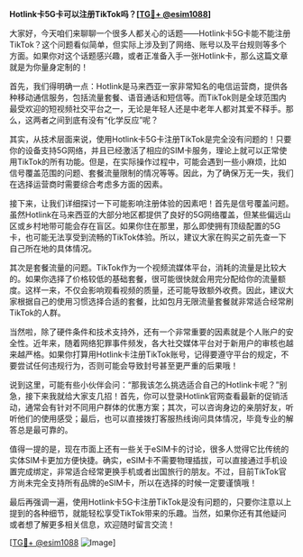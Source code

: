 **Hotlink卡5G卡可以注册TikTok吗？[[TG💪+ @esim1088](https://t.me/s/esim1088)]**

大家好，今天咱们来聊聊一个很多人都关心的话题——Hotlink卡5G卡能不能注册TikTok？这个问题看似简单，但实际上涉及到了网络、账号以及平台规则等多个方面。如果你对这个话题感兴趣，或者正准备入手一张Hotlink卡，那么这篇文章就是为你量身定制的！

首先，我们得明确一点：Hotlink是马来西亚一家非常知名的电信运营商，提供各种移动通信服务，包括流量套餐、语音通话和短信等。而TikTok则是全球范围内最受欢迎的短视频社交平台之一，无论是年轻人还是中老年人都对其爱不释手。那么，这两者之间到底有没有“化学反应”呢？

其实，从技术层面来说，使用Hotlink卡5G卡注册TikTok是完全没有问题的！只要你的设备支持5G网络，并且已经激活了相应的SIM卡服务，理论上就可以正常使用TikTok的所有功能。但是，在实际操作过程中，可能会遇到一些小麻烦，比如信号覆盖范围的问题、套餐流量限制的情况等等。因此，为了确保万无一失，我们在选择运营商时需要综合考虑多方面的因素。

接下来，让我们详细探讨一下可能影响注册体验的因素吧！首先是信号覆盖问题。虽然Hotlink在马来西亚的大部分地区都提供了良好的5G网络覆盖，但某些偏远山区或乡村地带可能会存在盲区。如果你住在那里，那么即使拥有顶级配置的5G卡，也可能无法享受到流畅的TikTok体验。所以，建议大家在购买之前先查一下自己所在地的具体情况。

其次是套餐流量的问题。TikTok作为一个视频流媒体平台，消耗的流量是比较大的。如果你选择了价格较低的基础套餐，很可能很快就会用完分配给你的流量额度。这样一来，不仅会影响观看视频的质量，还可能导致额外收费。因此，建议大家根据自己的使用习惯选择合适的套餐，比如包月无限流量套餐就非常适合经常刷TikTok的人群。

当然啦，除了硬件条件和技术支持外，还有一个非常重要的因素就是个人账户的安全性。近年来，随着网络犯罪事件频发，各大社交媒体平台对于新用户的审核也越来越严格。如果你打算用Hotlink卡注册TikTok账号，记得要遵守平台的规定，不要尝试任何违规行为，否则可能会导致封号甚至更严重的后果哦！

说到这里，可能有些小伙伴会问：“那我该怎么挑选适合自己的Hotlink卡呢？”别急，接下来我就给大家支几招！首先，你可以登录Hotlink官网查看最新的促销活动，通常会有针对不同用户群体的优惠方案；其次，可以咨询身边的亲朋好友，听听他们的使用感受；最后，也可以直接拨打客服热线询问具体情况，毕竟专业的解答总是最可靠的。

值得一提的是，现在市面上还有一些关于eSIM卡的讨论，很多人觉得它比传统的实体SIM卡更加方便快捷。确实，eSIM卡不需要物理插拔，可以直接通过手机设置完成绑定，非常适合经常更换手机或者出国旅行的朋友。不过，目前TikTok官方尚未完全支持所有品牌的eSIM卡，所以在选择的时候一定要谨慎哦！

最后再强调一遍，使用Hotlink卡5G卡注册TikTok是没有问题的，只要你注意以上提到的各种细节，就能轻松享受TikTok带来的乐趣。当然，如果你还有其他疑问或者想了解更多相关信息，欢迎随时留言交流！

[[TG💪+ @esim1088](https://t.me/s/esim1088) ![Image](https://i.postimg.cc/4NQfJmqS/Snipaste-2025-05-13-00-14-12.png)]